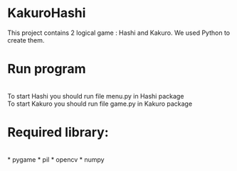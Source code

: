 # KakuroHashi
This project contains 2 logical game : Hashi and Kakuro. We used Python to create them.<br>
<h1>Run program</h1><br>
 To start Hashi you should run file menu.py in Hashi package<br>
 To start Kakuro you should run file game.py in Kakuro package<br>
<h1>Required library:</h1><br>
  * pygame
  * pil
  * opencv
  * numpy

